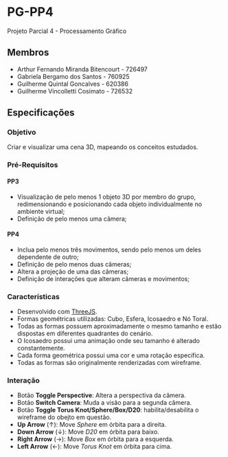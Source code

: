 # PG-PP4
Projeto Parcial 4 - Processamento Gráfico
## Membros
- Arthur Fernando Miranda Bitencourt - 726497
- Gabriela Bergamo dos Santos - 760925
- Guilherme Quintal Goncalves - 620386
- Guilherme Vincolletti Cosimato - 726532

## Especificações
### Objetivo
Criar e visualizar uma cena 3D, mapeando os conceitos estudados.

### Pré-Requisitos
#### PP3
- Visualização de pelo menos 1 objeto 3D por membro do grupo, redimensionando e posicionando cada objeto individualmente no ambiente virtual;
- Definição de pelo menos uma câmera;
#### PP4
- Inclua pelo menos três movimentos, sendo pelo menos um deles dependente de outro;
- Definição de pelo menos duas câmeras;
- Altera a projeção de uma das câmeras;
- Definição de interações que alteram câmeras e movimentos;

### Características
- Desenvolvido com [ThreeJS](https://threejs.org/).
- Formas geométricas utilizadas: Cubo, Esfera, Icosaedro e Nó Toral.
- Todas as formas possuem aproximadamente o mesmo tamanho e estão dispostas em diferentes quadrantes do cenário.
- O Icosaedro possui uma animação onde seu tamanho é alterado constantemente.
- Cada forma geométrica possui uma cor e uma rotação específica.
- Todas as formas são originalmente renderizadas com wireframe. 

### Interação
- Botão **Toggle Perspective**: Altera a perspectiva da câmera.
- Botão **Switch Camera**: Muda a visão para a segunda câmera.
- Botão **Toggle Torus Knot/Sphere/Box/D20**: habilita/desabilita o wireframe do obejto em questão.
- **Up Arrow** (&#8593;): Move _Sphere_ em órbita para a direita.
- **Down Arrow** (&#8595;): Move _D20_ em órbita para baixo.
- **Right Arrow** (&#8594;): Move _Box_ em órbita para a esquerda.
- **Left Arrow** (&#8592;): Move _Torus Knot_ em órbita para cima.
